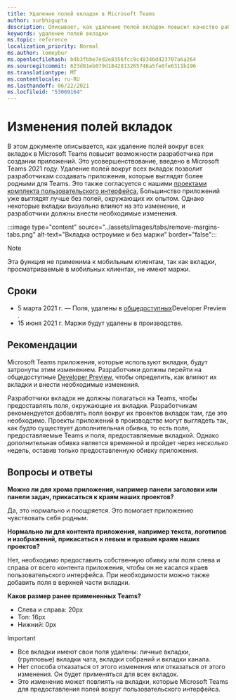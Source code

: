 ```yaml
---
title: Удаление полей вкладок в Microsoft Teams
author: surbhigupta
description: Описывает, как удаление полей вкладок повысит качество работы разработчика.
keywords: удаление полей вкладки
ms.topic: reference
localization_priority: Normal
ms.author: lomeybur
ms.openlocfilehash: b4b3fbbe7ed2e8356fcc9c49346d423707a6a264
ms.sourcegitcommit: 623d81eb079d1842813265746a5fe0fe6311b196
ms.translationtype: MT
ms.contentlocale: ru-RU
ms.lasthandoff: 06/22/2021
ms.locfileid: "53069164"
---
```

# <a name="tab-margin-changes"></a>Изменения полей вкладок

В этом документе описывается, как удаление полей вокруг всех вкладок в Microsoft Teams повысит возможности разработчика при создании приложений. Это усовершенствование, введено в Microsoft Teams 2021 году.
Удаление полей вокруг всех вкладок позволит разработчикам создавать приложения, которые выглядят более родными для Teams. Это также согласуется с нашими [проектами комплекта пользовательского интерфейса.](~/tabs/design/tabs.md) Большинство приложений уже выглядят лучше без полей, окружающих их опытом. Однако некоторые вкладки визуально влияют на это изменение, и разработчики должны внести необходимые изменения.

:::image type="content" source="../assets/images/tabs/remove-margins-tabs.png" alt-text="Вкладка остроумие и без маржи" border="false":::

> [!NOTE]
> Эта функция не применима к мобильным клиентам, так как вкладки, просматриваемые в мобильных клиентах, не имеют маржи. 

## <a name="timelines"></a>Сроки

* 5 марта 2021 г. — Поля, удалены в [общедоступных](~/resources/dev-preview/developer-preview-intro.md)Developer Preview .
* 15 июня 2021 г. Маржи будут удалены в производстве.

## <a name="guidelines"></a>Рекомендации

Microsoft Teams приложения, которые используют вкладки, будут затронуты этим изменением. Разработчики должны перейти на общедоступные [Developer Preview,](~/resources/dev-preview/developer-preview-intro.md) чтобы определить, как влияют их вкладки и внести необходимые изменения.

Разработчики вкладок не должны полагаться на Teams, чтобы предоставлять поля, окружающие их вкладки. Разработчикам рекомендуется добавлять поля вокруг их проектов вкладок там, где это необходимо. Проекты приложений в производстве могут выглядеть так, как будто существует дополнительная обивка, то есть поля, предоставляемые Teams и поля, предоставляемые вкладкой. Однако дополнительная обивка является временной и пройдет через несколько недель, оставив только предоставленную обивку приложения.

## <a name="faq"></a>Вопросы и ответы

**Можно ли для хрома приложения, например панели заголовки или панели задач, прикасаться к краям наших проектов?**

Да, это нормально и поощряется. Это помогает приложению чувствовать себя родным.

**Нормально ли для контента приложения, например текста, логотипов и изображений, прикасаться к левым и правым краям наших проектов?**

Нет, необходимо предоставить собственную обивку или поля слева и справа от всего контента приложения, чтобы он не касался краев пользовательского интерфейса. При необходимости можно также добавить поля в верхней части вкладки.

**Каков размер ранее примененных Teams?**

* Слева и справа: 20px
* Топ: 16px
* Нижний: 0px

> [!IMPORTANT]
> * Все вкладки имеют свои поля удалены: личные вкладки, (групповые) вкладки чата, вкладки собраний и вкладки канала.
> * Нет способа отказаться от этого изменения или отказаться от этого изменения. Он будет применяться для всех вкладок.
> * Это изменение может повлиять на вкладки, которые Microsoft Teams для предоставления полей вокруг пользовательского интерфейса.
